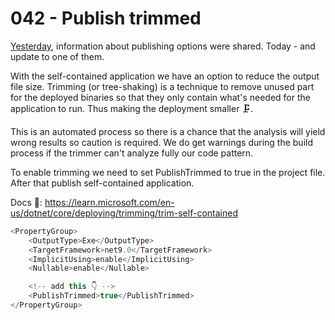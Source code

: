 # 042 - Publish trimmed #

[Yesterday](../tip-041/README.md), information about publishing options were shared. Today - and update to one of them.

With the self-contained application we have an option to reduce the output file size. Trimming (or tree-shaking) is a technique to remove unused part for the deployed binaries so that they only contain what's needed for the application to run. Thus making the deployment smaller 🗜.

This is an automated process so there is a chance that the analysis will yield wrong results so caution is required. We do get warnings during the build process if the trimmer can't analyze fully our code pattern.

To enable trimming we need to set PublishTrimmed to true in the project file. After that publish self-contained application.

Docs 📑: https://learn.microsoft.com/en-us/dotnet/core/deploying/trimming/trim-self-contained

```csharp
<PropertyGroup>
    <OutputType>Exe</OutputType>
    <TargetFramework>net9.0</TargetFramework>
    <ImplicitUsing>enable</ImplicitUsing>
    <Nullable>enable</Nullable>

    <!-- add this 👇 -->
    <PublishTrimmed>true</PublishTrimmed>
</PropertyGroup>
```